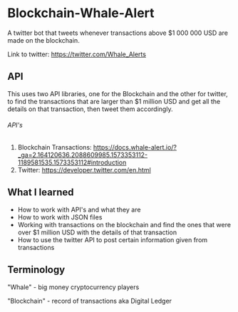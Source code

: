 # Blockchain-Whale-Alert
 A twitter bot that tweets whenever transactions above $1 000 000 USD are made on the blockchain.
 
 Link to twitter: https://twitter.com/Whale_Alerts
 
## API
 This uses two API libraries, one for the Blockchain and the other for twitter, to find the transactions that are larger than  $1 million USD and get all the details on that transaction, then tweet them accordingly. 
 
###### API's
1. Blockchain Transactions: https://docs.whale-alert.io/?_ga=2.164120636.2088609985.1573353112-1189581535.1573353112#introduction
2. Twitter: https://developer.twitter.com/en.html

## What I learned
* How to work with API's and what they are
* How to work with JSON files
* Working with transactions on the blockchain and find the ones that were over $1 million USD with the details of that transaction
* How to use the twitter API to post certain information given from transactions
 
 ## Terminology
 "Whale" - big money cryptocurrency players
 
 "Blockchain" - record of transactions aka Digital Ledger
